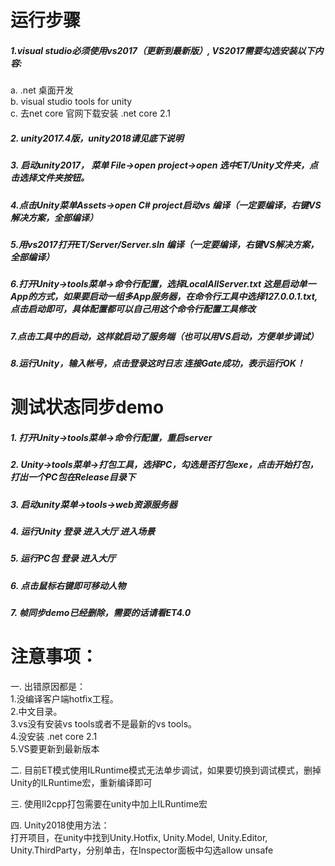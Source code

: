# 运行步骤  
##### 1.visual studio必须使用vs2017（更新到最新版）, VS2017需要勾选安装以下内容:
a. .net 桌面开发  
b. visual studio tools for unity  
c. 去net core 官网下载安装 .net core 2.1  
##### 2. unity2017.4版，unity2018请见底下说明

##### 3. 启动unity2017， 菜单 File->open project->open 选中ET/Unity文件夹，点击选择文件夹按钮。

##### 4.点击Unity菜单Assets->open C# project启动vs 编译（一定要编译，右键VS解决方案，全部编译）

##### 5.用vs2017打开ET/Server/Server.sln 编译（一定要编译，右键VS解决方案，全部编译）

##### 6.打开Unity->tools菜单->命令行配置，选择LocalAllServer.txt 这是启动单一App的方式，如果要启动一组多App服务器，在命令行工具中选择127.0.0.1.txt,点击启动即可，具体配置都可以自己用这个命令行配置工具修改
##### 7.点击工具中的启动，这样就启动了服务端（也可以用VS启动，方便单步调试）
##### 8.运行Unity，输入帐号，点击登录这时日志 连接Gate成功，表示运行OK！


# 测试状态同步demo  
##### 1. 打开Unity->tools菜单->命令行配置，重启server
##### 2. Unity->tools菜单->打包工具，选择PC，勾选是否打包exe，点击开始打包，打出一个PC包在Release目录下
##### 3. 启动unity菜单->tools->web资源服务器
##### 4. 运行Unity 登录 进入大厅 进入场景
##### 5. 运行PC包 登录 进入大厅
##### 6. 点击鼠标右键即可移动人物
##### 7. 帧同步demo已经删除，需要的话请看ET4.0

# 注意事项：

一. 出错原因都是：  
1.没编译客户端hotfix工程。  
2.中文目录。  
3.vs没有安装vs tools或者不是最新的vs tools。  
4.没安装 .net core 2.1  
5.VS要更新到最新版本  


二. 目前ET模式使用ILRuntime模式无法单步调试，如果要切换到调试模式，删掉Unity的ILRuntime宏，重新编译即可  

三. 使用Il2cpp打包需要在unity中加上ILRuntime宏  

四. Unity2018使用方法：  
打开项目，在unity中找到Unity.Hotfix, Unity.Model, Unity.Editor, Unity.ThirdParty，分别单击，在Inspector面板中勾选allow unsafe

